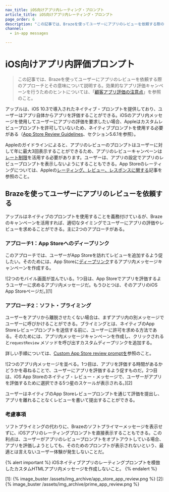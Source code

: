 ```yaml
---
nav_title: iOS向けアプリ内レーティング・プロンプト
article_title: iOS向けアプリ内レーティング・プロンプト
page_order: 6
description: "この記事では、Brazeを使ってユーザーにアプリのレビューを依頼する際のアプローチとその意味について説明する。"
channel:
  - in-app messages

---
```


# iOS向けアプリ内評価プロンプト

> この記事では、Brazeを使ってユーザーにアプリのレビューを依頼する際のアプローチとその意味について説明する。効果的なアプリ評価キャンペーンを行うためのヒントについては、「[顧客アプリ評価の注意点](https://www.braze.com/resources/articles/the-dos-and-donts-of-customer-app-ratings)」を参照のこと。

アップルは、iOS 10.3で導入されたネイティブ・プロンプトを提供しており、ユーザーはアプリ自体からアプリを評価することができる。iOSのアプリ内メッセージを使用してユーザーにアプリの評価を要求したい場合、Appleはカスタムレビュープロンプトを許可していないため、ネイティブプロンプトを使用する必要がある（[App Store Review Guidelines](https://developer.apple.com/app-store/review/guidelines/#code-of-conduct)、セクション5.6.1を参照）。

Appleのガイドラインによると、アプリのレビューのプロンプトはユーザーに対して年に最大3回表示することができるため、アプリのレビューキャンペーンは[レート制限]({{site.baseurl}}/user_guide/engagement_tools/campaigns/building_campaigns/rate-limiting/)を活用する必要があります。ユーザーは、アプリの設定でアプリのレビュープロンプトを表示しないようにすることもできる。App Storeのレーティングについては、Appleの[レーティング、レビュー、レスポンスに関する](https://developer.apple.com/app-store/ratings-and-reviews/)記事を参照のこと。

## Brazeを使ってユーザーにアプリのレビューを依頼する

アップルはネイティブのプロンプトを使用することを義務付けているが、Brazeのキャンペーンを活用すれば、適切なタイミングでユーザーにアプリの評価やレビューを求めることができる。主に2つのアプローチがある。

### アプローチ1：App Storeへのディープリンク

このアプローチでは、ユーザーがApp Storeを訪れてレビューを追加するよう促したい。そのためには、App Storeに[ディープリンク]({{site.baseurl}}/user_guide/personalization_and_dynamic_content/deep_linking_to_in-app_content/)するアプリ内メッセージキャンペーンを作成する。

![2つのモバイル画面が並んでいる。1つ目は、App Storeでアプリを評価するようユーザーに求めるアプリ内メッセージだ。もうひとつは、そのアプリのiOS App Storeページだ。][1]

### アプローチ2：ソフト・プライミング

ユーザーをアプリから離脱させたくない場合は、まずアプリ内の別メッセージでユーザーに呼びかけることができる。プライミングとは、ネイティブのApp Storeレビュープロンプトを送信する前に、ユーザーに許可を求める方法である。そのためには、アプリ内メッセージキャンペーンを作成し、クリックされると`requestReview` メソッドを呼び出すカスタムディープリンクを追加する。 

詳しい手順については、[Custom App Store review promptを]({{site.baseurl}}/developer_guide/platform_integration_guides/swift/in-app_messaging/customization/custom_app_store_review_prompt/)参照のこと。

![2つのアプリ内メッセージを並べる。1つ目は、アプリを評価する時間があるかどうかを尋ねることで、ユーザーにアプリを評価するよう促すものだ。2つ目は、iOS App Storeのネイティブ・レビュー・メッセージで、ユーザーがアプリを評価するために選択できる5つ星のスケールが表示される。][2]

ユーザーはネイティブのApp Storeレビュープロンプトを通じて評価を提出し、アプリを離れることなくレビューを書いて提出することができる。

### 考慮事項

ソフトプライミングの代わりに、Brazeのソフトプライマーメッセージを表示せずに、iOSアプリのレーティングプロンプトを直接表示することもできる。この利点は、ユーザーがアプリのレビュープロンプトをオプトアウトしている場合、アプリを評価しようとしても、そのためのプロンプトが表示されないという、最適とは言えないユーザー体験が発生しないことだ。

{% alert important %}
iOSネイティブアプリのレーティングプロンプトを模倣したカスタムHTMLアプリ内メッセージを作成しないこと。
{% endalert %}

[1]: {% image_buster /assets/img_archive/app_store_app_review.png %}
[2]: {% image_buster /assets/img_archive/prime_app_review.png %}